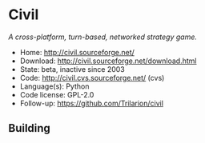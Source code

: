 # Civil

_A cross-platform, turn-based, networked strategy game._

- Home: http://civil.sourceforge.net/ 
- Download: http://civil.sourceforge.net/download.html
- State: beta, inactive since 2003
- Code: http://civil.cvs.sourceforge.net/ (cvs)
- Language(s): Python
- Code license: GPL-2.0
- Follow-up: https://github.com/Trilarion/civil

## Building
